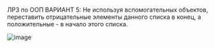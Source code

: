 ЛР3 по ООП
ВАРИАНТ 5: Не используя вспомогательных объектов, переставить отрицательные элементы данного списка в конец, а положительные - в начало этого списка.

![image](https://github.com/user-attachments/assets/74c222f2-a149-42d7-9593-42f8068fed1a)

